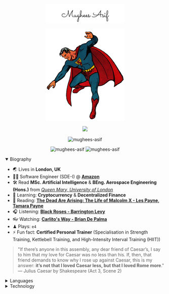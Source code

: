 <p align="center">
  <img src="assets/signature.png" alt="mughees-asif" width="250" />
</p>

<p align="center">
  <img src="assets/superman.png" alt="mughees-asif" width="250" />
</p>

<p align="center">
  <img src="https://komarev.com/ghpvc/?username=mughees-asif&color=green&style=liquid" />
</p>

<p align="center">
  <img src="https://github-profile-summary-cards.vercel.app/api/cards/profile-details?username=mughees-asif&theme=solarized_dark" alt="mughees-asif" />
</p>

<p align="center">
  <img src="https://github-profile-summary-cards.vercel.app/api/cards/repos-per-language?username=mughees-asif&theme=solarized_dark" alt="mughees-asif" />
  <img src="https://github-profile-summary-cards.vercel.app/api/cards/most-commit-language?username=mughees-asif&theme=solarized_dark" alt="mughees-asif" />
</p>

<details open>

<summary>Biography</summary>  

- 🌏 Lives in **London, UK**
- 👨‍💻 Software Engineer (SDE-I) @ **[Amazon](https://www.amazon.jobs/en-gb/job_categories/software-development)**
- 🛠 Read **MSc. Artificial Intelligence** & **BEng. Aerospace Engineering (Hons.)** from _[Queen Mary, University of London](https://www.qmul.ac.uk/undergraduate/coursefinder/courses/2020/aerospace-engineering/)_
- 🧠 Learning: **Cryptocurrency** & **Decentralized Finance**
- 📖
  Reading: **[The Dead Are Arising: The Life of Malcolm X - Les Payne, Tamara Payne](https://www.goodreads.com/user/show/138317498-mughees)**
- 🎧
  Listening: **[Black Roses - Barrington Levy](https://youtu.be/OdhEAl_sI1A)**
- 👓
  Watching: **[Carlito's Way - Brian De Palma](https://en.wikipedia.org/wiki/Carlito%27s_Way)**
- ♟ Plays: `e4`
- ⚡ Fun fact: **Certified Personal Trainer** (Specialisation in Strength Training, Kettlebell Training, and High-Intensity Interval Training (HIIT))

> "If there’s anyone in this assembly, any dear friend of Caesar’s, I say to him that my love for Caesar was no less than his. If, then, that friend demands to know why I rose up against Caesar, this is my answer: **it’s not that I loved Caesar less, but that I loved Rome more**." ― Julius Caesar by Shakespeare (Act 3, Scene 2)

</details>

<details>

<summary>Languages</summary>  

<code><img width="10%" src="https://www.vectorlogo.zone/logos/java/java-ar21.svg"></code>
<code><img width="10%" src="https://www.vectorlogo.zone/logos/kotlin/kotlin-ar21.svg"></code>
<code><img width="10%" src="https://www.vectorlogo.zone/logos/python/python-ar21.svg"></code>
<code><img width="10%" src="https://www.vectorlogo.zone/logos/javascript/javascript-ar21.svg"></code>
<code><img width="10%" src="https://www.vectorlogo.zone/logos/typescriptlang/typescriptlang-ar21.svg"></code>

<p align="center">
  <img src="assets/java.png" alt="mughees-asif-java-codingame" />
</p>

</details> 

<details>

<summary>Technology</summary>  

<code><img width="10%" src="https://www.vectorlogo.zone/logos/git-scm/git-scm-ar21.svg"></code>
<code><img width="10%" src="https://www.vectorlogo.zone/logos/jestjsio/jestjsio-ar21.svg"></code>
<code><img width="10%" src="https://www.vectorlogo.zone/logos/android/android-ar21.svg"></code>
<code><img width="10%" src="https://www.vectorlogo.zone/logos/firebase/firebase-ar21.svg"></code>
<code><img width="10%" src="https://www.vectorlogo.zone/logos/nodejs/nodejs-ar21.svg"></code>
<code><img width="10%" src="https://www.vectorlogo.zone/logos/reactjs/reactjs-ar21.svg"></code>
<code><img width="10%" src="https://www.vectorlogo.zone/logos/vuejs/vuejs-ar21.svg"></code>
<code><img width="10%" src="https://www.vectorlogo.zone/logos/gatsbyjs/gatsbyjs-ar21.svg"></code>
<code><img width="10%" src="https://www.vectorlogo.zone/logos/jupyter/jupyter-ar21.svg"></code>
<code><img width="10%" src="https://www.vectorlogo.zone/logos/pytorch/pytorch-ar21.svg"></code>
<code><img width="10%" src="https://www.vectorlogo.zone/logos/tensorflow/tensorflow-ar21.svg"></code>
<code><img width="10%" src="https://www.vectorlogo.zone/logos/amazon_aws/amazon_aws-ar21.svg"></code>
<code><img width="10%" src="https://www.vectorlogo.zone/logos/google_cloud/google_cloud-ar21.svg"></code>

</details> 

<!-- Activity graph -->

[comment]: <> (<p align="center"><img align="center" src="https://activity-graph.herokuapp.com/graph?username=mughees-asif&theme=github&bg_color=ffffff00&color=006400&point=00A14A&line=BAFF5E&custom_title=Commit%20Activity&hide_border=true&area=true" alt="Mughees's monthly coding activity" /></p>)
